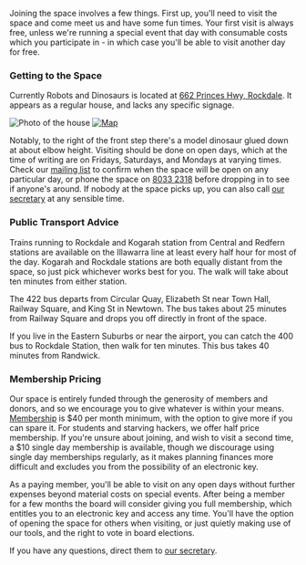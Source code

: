 Joining the space involves a few things. First up, you'll need to visit the space and come meet us and have some fun times. Your first visit is always free, unless we're running a special event that day with consumable costs which you participate in - in which case you'll be able to visit another day for free.

<h3 id="location"> Getting to the Space </h3>

Currently Robots and Dinosaurs is located at [662 Princes Hwy, Rockdale][gmaps]. It appears as a regular house, and lacks any specific signage.

![Photo of the house](http://media.tumblr.com/tumblr_ldvtwfoaQ21qzp1w3.jpg)
[![Map](http://maps.google.com/maps/api/staticmap?center=-33.957368,151.140268&zoom=14&size=500x250&maptype=roadmap&markers=color:red|662%20Princes%20Hwy,%20Rockdale&sensor=false)][gmaps]

Notably, to the right of the front step there's a model dinosaur glued down at about elbow height. Visiting should be done on open days, which at the time of writing are on Fridays, Saturdays, and Mondays at varying times. Check our [mailing list](/mailing-list) to confirm when the space will be open on any particular day, or phone the space on [8033 2318](tel:+61-2-8033-2318) before dropping in to see if anyone's around. If nobody at the space picks up, you can also call [our secretary](/board-members) at any sensible time.

<h3 id="transport"> Public Transport Advice </h3>

Trains running to Rockdale and Kogarah station from Central and Redfern stations are available on the Illawarra line at least every half hour for most of the day. Kogarah and Rockdale stations are both equally distant from the space, so just pick whichever works best for you. The walk will take about ten minutes from either station.

The 422 bus departs from Circular Quay, Elizabeth St near Town Hall, Railway Square, and King St in Newtown. The bus takes about 25 minutes from Railway Square and drops you off directly in front of the space.

If you live in the Eastern Suburbs or near the airport, you can catch the 400 bus to Rockdale Station, then walk for ten minutes. This bus takes 40 minutes from Randwick.

<h3 id="membership"> Membership Pricing </h3>

Our space is entirely funded through the generosity of members and donors, and so we encourage you to give whatever is within your means. [Membership](/membership) is $40 per month minimum, with the option to give more if you can spare it. For students and starving hackers, we offer half price membership. If you're unsure about joining, and wish to visit a second time, a $10 single day membership is available, though we discourage using single day memberships regularly, as it makes planning finances more difficult and excludes you from the possibility of an electronic key.

As a paying member, you'll be able to visit on any open days without further expenses beyond material costs on special events. After being a member for a few months the board will consider giving you full membership, which entitles you to an electronic key and access any time. You'll have the option of opening the space for others when visiting, or just quietly making use of our tools, and the right to vote in board elections.

If you have any questions, direct them to [our secretary](/board-members).

[gmaps]: http://maps.google.com.au/maps?f=q&source=s_q&hl=en&geocode=&q=Robots+and+Dinosaurs,+Rockdale&sll=-33.927644,151.233772&sspn=0.010095,0.017059&ie=UTF8&hq=Robots+and+Dinosaurs,&hnear=Rockdale+New+South+Wales&ll=-33.959201,151.138186&spn=0.009824,0.017059&z=16 "Google Maps"

